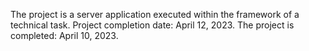 The project is a server application executed within the framework of a technical task. Project completion date: April 12, 2023. The project is completed: April 10, 2023. 